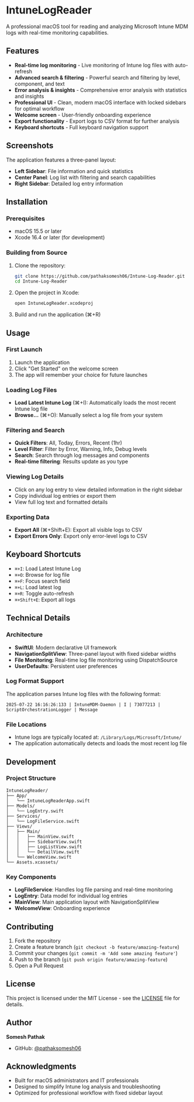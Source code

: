 # IntuneLogReader

A professional macOS tool for reading and analyzing Microsoft Intune MDM logs with real-time monitoring capabilities.

## Features

- **Real-time log monitoring** - Live monitoring of Intune log files with auto-refresh
- **Advanced search & filtering** - Powerful search and filtering by level, component, and text
- **Error analysis & insights** - Comprehensive error analysis with statistics and insights
- **Professional UI** - Clean, modern macOS interface with locked sidebars for optimal workflow
- **Welcome screen** - User-friendly onboarding experience
- **Export functionality** - Export logs to CSV format for further analysis
- **Keyboard shortcuts** - Full keyboard navigation support

## Screenshots

The application features a three-panel layout:
- **Left Sidebar**: File information and quick statistics
- **Center Panel**: Log list with filtering and search capabilities
- **Right Sidebar**: Detailed log entry information

## Installation

### Prerequisites
- macOS 15.5 or later
- Xcode 16.4 or later (for development)

### Building from Source
1. Clone the repository:
   ```bash
   git clone https://github.com/pathaksomesh06/Intune-Log-Reader.git
   cd Intune-Log-Reader
   ```

2. Open the project in Xcode:
   ```bash
   open IntuneLogReader.xcodeproj
   ```

3. Build and run the application (⌘+R)

## Usage

### First Launch
1. Launch the application
2. Click "Get Started" on the welcome screen
3. The app will remember your choice for future launches

### Loading Log Files
- **Load Latest Intune Log** (⌘+I): Automatically loads the most recent Intune log file
- **Browse...** (⌘+O): Manually select a log file from your system

### Filtering and Search
- **Quick Filters**: All, Today, Errors, Recent (1hr)
- **Level Filter**: Filter by Error, Warning, Info, Debug levels
- **Search**: Search through log messages and components
- **Real-time filtering**: Results update as you type

### Viewing Log Details
- Click on any log entry to view detailed information in the right sidebar
- Copy individual log entries or export them
- View full log text and formatted details

### Exporting Data
- **Export All** (⌘+Shift+E): Export all visible logs to CSV
- **Export Errors Only**: Export only error-level logs to CSV

## Keyboard Shortcuts

- `⌘+I`: Load Latest Intune Log
- `⌘+O`: Browse for log file
- `⌘+F`: Focus search field
- `⌘+L`: Load latest log
- `⌘+R`: Toggle auto-refresh
- `⌘+Shift+E`: Export all logs

## Technical Details

### Architecture
- **SwiftUI**: Modern declarative UI framework
- **NavigationSplitView**: Three-panel layout with fixed sidebar widths
- **File Monitoring**: Real-time log file monitoring using DispatchSource
- **UserDefaults**: Persistent user preferences

### Log Format Support
The application parses Intune log files with the following format:
```
2025-07-22 16:16:26:133 | IntuneMDM-Daemon | I | 73077213 | ScriptOrchestrationLogger | Message
```

### File Locations
- Intune logs are typically located at: `/Library/Logs/Microsoft/Intune/`
- The application automatically detects and loads the most recent log file

## Development

### Project Structure
```
IntuneLogReader/
├── App/
│   └── IntuneLogReaderApp.swift
├── Models/
│   └── LogEntry.swift
├── Services/
│   └── LogFileService.swift
├── Views/
│   ├── Main/
│   │   ├── MainView.swift
│   │   ├── SidebarView.swift
│   │   ├── LogListView.swift
│   │   └── DetailView.swift
│   └── WelcomeView.swift
└── Assets.xcassets/
```

### Key Components
- **LogFileService**: Handles log file parsing and real-time monitoring
- **LogEntry**: Data model for individual log entries
- **MainView**: Main application layout with NavigationSplitView
- **WelcomeView**: Onboarding experience

## Contributing

1. Fork the repository
2. Create a feature branch (`git checkout -b feature/amazing-feature`)
3. Commit your changes (`git commit -m 'Add some amazing feature'`)
4. Push to the branch (`git push origin feature/amazing-feature`)
5. Open a Pull Request

## License

This project is licensed under the MIT License - see the [LICENSE](LICENSE) file for details.

## Author

**Somesh Pathak**
- GitHub: [@pathaksomesh06](https://github.com/pathaksomesh06)

## Acknowledgments

- Built for macOS administrators and IT professionals
- Designed to simplify Intune log analysis and troubleshooting
- Optimized for professional workflow with fixed sidebar layout 